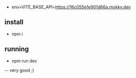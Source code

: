 - env=VITE_BASE_API=https://16c055e1e901d66a.mokky.dev

## install

- npm i

## running

- npm run dev

-- very good ;)
